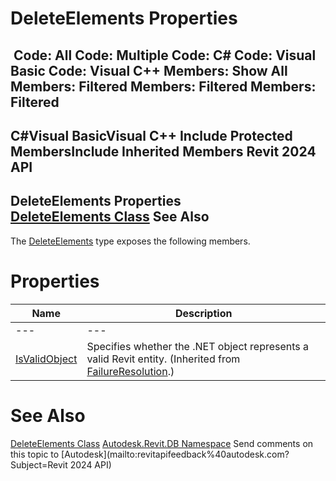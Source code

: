 # DeleteElements Properties

﻿
 Code: All Code: Multiple Code: C# Code: Visual Basic Code: Visual C++  Members: Show All Members: Filtered Members: Filtered Members: Filtered   
---  
C#Visual BasicVisual C++
Include Protected MembersInclude Inherited Members
Revit 2024 API  
---  
DeleteElements Properties  
[DeleteElements Class](f8d66e28-6e49-7b79-42e5-aa92ee9e536f.md "DeleteElements Class") See Also  
---  
The [DeleteElements](f8d66e28-6e49-7b79-42e5-aa92ee9e536f.md "DeleteElements Class") type exposes the following members.
# Properties
| Name | Description |
| --- | --- |
| --- | --- | --- |
| [IsValidObject](24b14505-d558-57a8-60e5-c93fb54cbb8d.md "IsValidObject Property") | Specifies whether the .NET object represents a valid Revit entity.  (Inherited from [FailureResolution](8075460b-afbf-6558-b402-b1f75fdf2412.md "FailureResolution Class").) |

# See Also
[DeleteElements Class](f8d66e28-6e49-7b79-42e5-aa92ee9e536f.md "DeleteElements Class")
[Autodesk.Revit.DB Namespace](87546ba7-461b-c646-cbb1-2cb8f5bff8b2.md "Autodesk.Revit.DB Namespace")
Send comments on this topic to [Autodesk](mailto:revitapifeedback%40autodesk.com?Subject=Revit 2024 API)